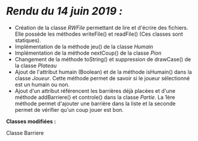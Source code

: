  

​                                                                      

# ***Rendu du 14 juin 2019 :***

- Création de la classe *RWFile* permettant de lire et d'écrire des fichiers. Elle possède les méthodes writeFile()  et readFile() (Ces classes sont statiques).
- Implémentation de la méthode jeu() de la classe *Humain*
- Implémentation de la méthode nextCoup() de la classe *Pion*
- Changement de la méthode toString() et suppression de drawCase() de la classe *Plateau*
- Ajout de l'attribut humain (Boolean) et de la méthode isHumain() dans la classe *Joueur*. Cette méthode permet de savoir si le joueur sélectionné est un humain ou non.
- Ajout d'un attribut référencent les barrières déjà placées et d'une méthode addBarriere() et controle() dans la classe *Partie*. La 1ère méthode permet d'ajouter une barrière dans la liste et la seconde permet de vérifier qu'un coup jouer est bon.

 

**Classes modifiées :**

Classe Barriere
